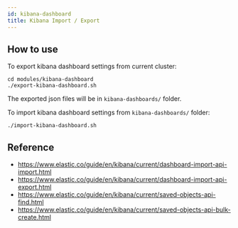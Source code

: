 ```yaml
---
id: kibana-dashboard
title: Kibana Import / Export
---
```


## How to use
To export kibana dashboard settings from current cluster:

```
cd modules/kibana-dashboard
./export-kibana-dashboard.sh
```

The exported json files will be in `kibana-dashboards/` folder.

To import kibana dashboard settings from `kibana-dashboards/` folder:

```
./import-kibana-dashboard.sh
```

## Reference

- https://www.elastic.co/guide/en/kibana/current/dashboard-import-api-import.html
- https://www.elastic.co/guide/en/kibana/current/dashboard-import-api-export.html
- https://www.elastic.co/guide/en/kibana/current/saved-objects-api-find.html
- https://www.elastic.co/guide/en/kibana/current/saved-objects-api-bulk-create.html
